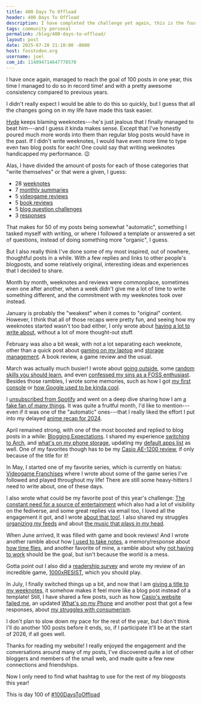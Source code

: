 ```yaml
---
title: 400 Days To Offload
header: 400 Days To Offload
description: I have completed the challenge yet again, this is the fourth time! Honestly crazy, but at this point, not really surprising.
tags: community personal
permalink: /blog/400-days-to-offload/
layout: post
date: 2025-07-20 21:10:00 -0600
host: fosstodon.org
username: joel
com_id: 114894714647778570
---
```


I have once again, managed to reach the goal of 100 posts in one year, this time I managed to do so in record time! and with a pretty awesome consistency compared to previous years.

I didn't really expect I would be able to do this so quickly, but I guess that all the changes going on in my life have made this task easier.

[Hyde](https://lazybea.rs) keeps blaming weeknotes---he's just jealous that I finally managed to beat him---and I guess it kinda makes sense. Except that I've honestly poured much more words into them than regular blog posts would have in the past. If I didn't write weeknotes, I would have even more time to type even two blog posts for each! One could say that writing weeknotes handicapped my performance. 😉

Alas, I have divided the amount of posts for each of those categories that "write themselves" or that were a given, I guess:

- 28 [weeknotes](/more/tags/weeknotes)
- 7 [monthly summaries](/more/tags/weeknotes)
- 5 [videogame reviews](/more/tags/game)
- 5 [book reviews](/more/tags/book)
- 5 [blog question challenges](/more/tags/challenge)
- 3 [responses](/more/tags/response)

That makes for 50 of my posts being somewhat "automatic", something I tasked myself with writing, or where I followed a template or answered a set of questions, instead of doing something more "organic", I guess.

But I also really think I've done some of my most inspired, out of nowhere, thoughtful posts in a while. With a few replies and links to other people's blogposts, and some relatively original, interesting ideas and experiences that I decided to share.

Month by month, weeknotes and reviews were commonplace, sometimes even one after another, when a week didn't give me a lot of time to write something different, and the commitment with my weeknotes took over instead.

January is probably the "weakest" when it comes to "original" content. However, I think that all of those recaps were pretty fun, and seeing how my weeknotes started wasn't too bad either, I only wrote about [having a lot to write about](/blog/too-many-posts-to-write), without a lot of more thought-out stuff.

February was also a bit weak, with not a lot separating each weeknote, other than a quick post about [gaming on my laptop](/blog/laptop-gaming) and [storage management](/blog/storage-management-tools). A book review, a game review and the usual.

March was actually much busier! I wrote about [going outside](/blog/going-out-by-myself), some [random skills you should learn](/blog/random-cool-skills-to-have), and even [confessed my sins as a FOSS enthusiast](/blog/confessions-from-a-linux-user). Besides those rambles, I wrote some memories, such as how I got [my first console](/blog/my-first-console) or [how Google used to be kinda cool](/blog/when-google-was-cool(ish)). 

I [unsubscribed from Spotify](/blog/bye-spotify-(for-good)) and went on a deep dive sharing how I am [a fake fan of many things](/blog/i'm-a-fake-fan-of-many-things). It was quite a fruitful month, I'd like to mention---even if it was one of the "automatic" ones---that I really liked the effort I put into my delayed [anime recap for 2024](/blog/anime-recap-2024).

April remained strong, with one of the most boosted and replied to blog posts in a while: [Blogging Expectations](/blog/blogging-expectations). I shared my experience [switching to Arch](/blog/i-use-arch-btw), and [what's on my phone storage](/blog/whats-on-my-phone-storage), updating my [default apps list](/blog/default-apps-2025) as well. One of my favorites though has to be my [Casio AE-1200 review](/blog/you-only-live-twice-casio-ae1200-review), if only because of the title for it!

In May, I started one of my favorite series, which is currently on hiatus: [Videogame Franchises](/blog/videogame-franchises-1) where I wrote about some of the game series I've followed and played throughout my life! There are still some heavy-hitters I need to write about, one of these days. 

I also wrote what could be my favorite post of this year's challenge: [The constant need for a source of entertainment](/blog/the-constant-need-for-a-source-of-entertainment) which also had a lot of visibility on the fediverse, and some great replies via email too, I loved all the engagement it got, and I wrote [about that too!](/blog/reading-out). I also shared my struggles [organizing my feeds](/blog/trying-to-organize-my-feeds) and about [the music that plays in my head](/blog/music-in-my-head).

When June arrived, It was filled with game and book reviews! And I wrote another ramble about how [I used to take notes](/blog/i-used-to-take-notes), a memory/response about [how time flies](/blog/how-time-flies), and another favorite of mine, a ramble about why [not having to work](/blog/not-having-to-work-would-be-nice-but-not-like-this) should be the goal, but isn't because the world is a mess.

Gotta point out I also did a [readership survey](/blog/answer-my-readership-survey) and wrote my review of an incredible game, [1000xRESIST](/blog/1000xresist), which you should play.

In July, I finally switched things up a bit, and now that I am [giving a title to my weeknotes](/blog/2025-w27), it somehow makes it feel more like a blog post instead of a template! Still, I have shared a few posts, such as how [Casio's website failed me](/blog/casio-didnt-let-me-type-my-address), an updated [What's on my Phone](/blog/whats-on-my-phone-summer-2025) and another post that got a few responses, about [my struggles with consumerism](/blog/trying-not-to-fall-into-consumerism).

I don't plan to slow down my pace for the rest of the year, but I don't think I'll do another 100 posts before it ends, so, if I participate it'll be at the start of 2026, if all goes well.

Thanks for reading my website! I really enjoyed the engagement and the conversations around many of my posts, I've discovered quite a lot of other bloggers and members of the small web, and made quite a few new connections and friendships.

Now I only need to find what hashtag to use for the rest of my blogposts this year!

This is day 100 of [#100DaysToOffload](https://100daystooffload.com)
